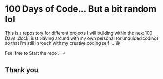 # 100 Days of Code... But a bit random lol

This is a repository for different projects I will building within the next 100 Days :clock: just playing around with my own personal (or unguided coding) so that i'm still in touch with my creative coding self ... :grin: 

Feel free to Start the repo ... :star: 

## Thank you 
